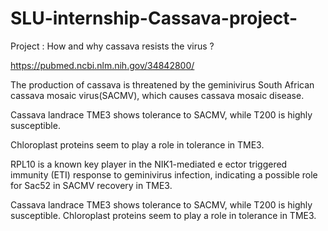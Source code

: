 # SLU-internship-Cassava-project-

Project : How and why cassava resists the virus ?

https://pubmed.ncbi.nlm.nih.gov/34842800/

The production of cassava is threatened by the geminivirus South African cassava mosaic virus(SACMV), which causes cassava mosaic disease.

Cassava landrace TME3 shows tolerance to SACMV, while T200 is highly susceptible.

Chloroplast proteins seem to play a role in tolerance in TME3.

RPL10 is a known key player in the NIK1-mediated e ector triggered immunity (ETI) response to geminivirus infection, indicating a possible role for Sac52 in SACMV recovery in TME3.

Cassava landrace TME3 shows tolerance to SACMV, while T200 is highly susceptible. Chloroplast proteins seem to play a role in tolerance in TME3.
